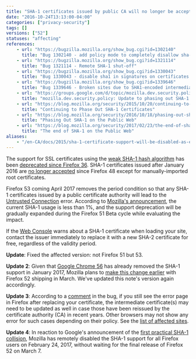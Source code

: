 ```yaml
---
title: "SHA-1 certificates issued by public CA will no longer be accepted"
date: "2016-10-24T13:13:00-04:00"
categories: ["privacy-security"]
tags: []
versions: ["52"]
statuses: "affecting"
references:
    - url: "https://bugzilla.mozilla.org/show_bug.cgi?id=1302140"
      title: "Bug 1302140 - add policy mode to completely disallow sha-1 signature except for certificates issued by non-built-in roots"
    - url: "https://bugzilla.mozilla.org/show_bug.cgi?id=1321114"
      title: "Bug 1321114 - Remote SHA-1 shut-off"
    - url: "https://bugzilla.mozilla.org/show_bug.cgi?id=1330043"
      title: "Bug 1330043 - disable sha1 in signatures on certificates issued by publicly-trusted roots"
    - url: "https://bugzilla.mozilla.org/show_bug.cgi?id=1339646"
      title: "Bug 1339646 - Broken sites due to SHA1-encoded intermediate certs"
    - url: "https://groups.google.com/d/topic/mozilla.dev.security.policy/wXvLQ26JyOA/discussion"
      title: "mozilla.dev.security.policy: Update to phasing out SHA-1 Certs"
    - url: "https://blog.mozilla.org/security/2015/10/20/continuing-to-phase-out-sha-1-certificates/"
      title: "Continuing to Phase Out SHA-1 Certificates"
    - url: "https://blog.mozilla.org/security/2016/10/18/phasing-out-sha-1-on-the-public-web/"
      title: "Phasing Out SHA-1 on the Public Web"
    - url: "https://blog.mozilla.org/security/2017/02/23/the-end-of-sha-1-on-the-public-web/"
      title: "The end of SHA-1 on the Public Web"
aliases:
    - "/en-CA/docs/2015/sha-1-certificate-support-will-be-disabled-as-early-as-july-2016/"
---
```

The support for SSL certificates using the [weak SHA-1 hash algorithm](https://developer.mozilla.org/docs/Web/Security/Weak_Signature_Algorithm) has been [deprecated since Firefox 36](https://www.fxsitecompat.dev/en-CA/docs/2014/sha-1-support-has-been-deprecated/). SHA-1 certificates issued after <time datetime="2016-01">January 2016</time> are [no longer accepted](https://www.fxsitecompat.dev/en-CA/docs/2015/sha-1-based-certificates-with-validity-period-from-2016-will-not-be-validated/) since Firefox 48 except for manually-imported root certificates.

Firefox 53 coming <time datetime="2017-04">April 2017</time> removes the period condition so that any SHA-1 certificates issued by a public certificate authority will lead to the [Untrusted Connection](https://support.mozilla.org/kb/connection-untrusted-error-message) error. According to [Mozilla's announcement](https://blog.mozilla.org/security/2016/10/18/phasing-out-sha-1-on-the-public-web/), the current SHA-1 usage is less than 1%, and the support deprecation will be gradually expanded during the Firefox 51 Beta cycle while evaluating the impact.

If the [Web Console](https://developer.mozilla.org/docs/Tools/Web_Console) warns about a SHA-1 certificate when loading your site, contact the issuer immediately to replace it with a new SHA-2 certificate for free, regardless of the validity period.

**Update**: Fixed the affected version: not Firefox 51 but 53.

**Update 2**: Given that [Google Chrome 56](https://security.googleblog.com/2016/11/sha-1-certificates-in-chrome.html) has already removed the SHA-1 support in January 2017, Mozilla plans to [make this change earlier](https://mail.mozilla.org/pipermail/gofaster/2017-February/000563.html) with Firefox 52 shipping in March. We've updated this note's version again accordingly.

**Update 3**: According to a [comment](https://bugzilla.mozilla.org/show_bug.cgi?id=1330043#c15) in the bug, if you still see the error page in Firefox after replacing your certificate, the intermediate certificate(s) may need to be updated as well in case those have been reissued by the certificate authority (CA) in recent years. Other browsers may not show any error for such cases depending on their policy. See the [list of affected sites](https://bug1339646.bmoattachments.org/attachment.cgi?id=8837360).

**Update 4**: In reaction to Google's announcement of the [first practical SHA-1 collision](https://security.googleblog.com/2017/02/announcing-first-sha1-collision.html), Mozilla has remotely disabled the SHA-1 support for all Firefox users on <time datetime="2017-02-24">February 24, 2017</time>, without waiting for the final release of Firefox 52 on <time datetime="2017-03-07">March 7</time>.
